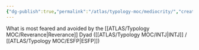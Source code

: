 ```yaml
---
{"dg-publish":true,"permalink":"/atlas/typology-moc/mediocrity/","created":"","updated":""}
---
```



What is most feared and avoided by the [[ATLAS/Typology MOC/Reverance\|Reverance]] Dyad ([[ATLAS/Typology MOC/INTJ\|INTJ]] / [[ATLAS/Typology MOC/ESFP\|ESFP]])
